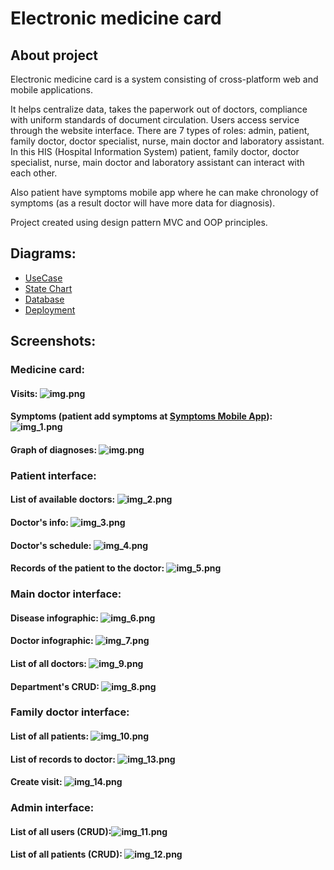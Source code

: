 # Electronic medicine card 
## About project
Electronic medicine card is a system consisting of cross-platform web and mobile applications.

It helps centralize data, takes the paperwork out of doctors, compliance with uniform standards of document circulation. Users access service through the website interface. There are 7 types of roles: admin, patient, family doctor, doctor specialist, nurse, main doctor and laboratory assistant. In this HIS (Hospital Information System) patient, family doctor, doctor specialist, nurse, main doctor and laboratory assistant can interact with each other. 

Also patient have symptoms mobile app where he can make chronology of symptoms (as a result doctor will have more data for diagnosis).

Project created using design pattern MVC and OOP principles.

## Diagrams:
* [UseCase](https://drive.google.com/file/d/1Ln7L0-wHYgPsyu3IZJs2-XCHmE3JU6VW/view?usp=sharing)
* [State Chart](https://drive.google.com/file/d/1VIpuczf_BJ3nXjIRfW-8OQyGwrpPAnPX/view?usp=sharing)
* [Database](https://drive.google.com/file/d/1f7f6KTtPT7f_X6OTF2PZFO4N0OGbzIKm/view?usp=sharing)
* [Deployment](https://drive.google.com/file/d/1-qLb4mB_VwrxrVzBBMXO4aBFuOvqKfGM/view?usp=sharing)

## Screenshots:

### Medicine card:
#### Visits: ![img.png](img/img_15.png)
#### Symptoms (patient add symptoms at [Symptoms Mobile App](https://github.com/MrGold6/symptomsApp)): ![img_1.png](img/img_1.png)
#### Graph of diagnoses: ![img.png](img/img.png)

### Patient interface:
#### List of available doctors: ![img_2.png](img/img_2.png)
#### Doctor's info: ![img_3.png](img/img_3.png)
#### Doctor's schedule: ![img_4.png](img/img_4.png)
#### Records of the patient to the doctor: ![img_5.png](img/img_5.png)

### Main doctor interface:
#### Disease infographic: ![img_6.png](img/img_6.png)
#### Doctor infographic: ![img_7.png](img/img_7.png)
#### List of all doctors: ![img_9.png](img/img_9.png)
#### Department's CRUD: ![img_8.png](img/img_8.png)

### Family doctor interface:
#### List of all patients: ![img_10.png](img/img_10.png)
#### List of records to doctor: ![img_13.png](img/img_13.png)
#### Create visit: ![img_14.png](img/img_14.png)

### Admin interface:
#### List of all users (CRUD):![img_11.png](img/img_11.png)
#### List of all patients (CRUD): ![img_12.png](img/img_12.png)
 





